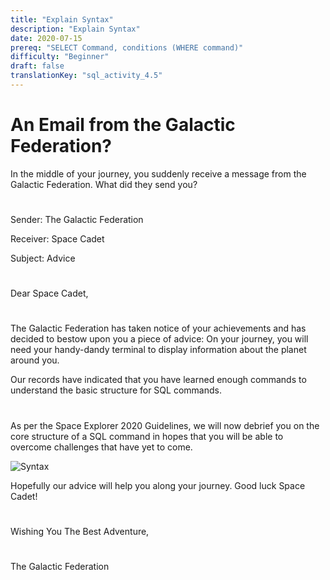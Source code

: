 ```yaml
---
title: "Explain Syntax"
description: "Explain Syntax"
date: 2020-07-15
prereq: "SELECT Command, conditions (WHERE command)"
difficulty: "Beginner"
draft: false
translationKey: "sql_activity_4.5"
---
```


<!-- Embed YouTube Video Link here when ready -->

# An Email from the Galactic Federation?
In the middle of your journey, you suddenly receive a message from the Galactic Federation. What did they send you?

#

Sender: The Galactic Federation

Receiver: Space Cadet

Subject: Advice

#

Dear Space Cadet,

#

The Galactic Federation has taken notice of your achievements and has decided to bestow upon you a piece of advice:
On your journey, you will need your handy-dandy terminal to display information about the planet around you. 

Our records have indicated that you have learned enough commands to understand the basic structure for SQL commands.

#

As per the Space Explorer 2020 Guidelines, we will now debrief you on the core structure of a SQL 
command in hopes that you will be able to overcome challenges that have yet to come.

![Syntax](../assets/Tutorial.png)

Hopefully our advice will help you along your journey. Good luck Space Cadet!

#

Wishing You The Best Adventure,

#

The Galactic Federation




